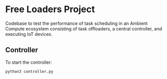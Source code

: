 # Free Loaders Project
Codebase to test the performance of task scheduling in an Ambient Compute ecosystem consisting of task offloaders, a central controller, and executing IoT devices.

## Controller
To start the controller:
```shell
python3 controller.py
```